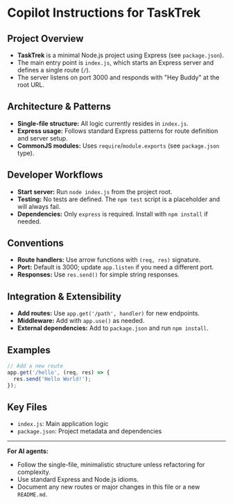 # Copilot Instructions for TaskTrek

## Project Overview
- **TaskTrek** is a minimal Node.js project using Express (see `package.json`).
- The main entry point is `index.js`, which starts an Express server and defines a single route (`/`).
- The server listens on port 3000 and responds with "Hey Buddy" at the root URL.

## Architecture & Patterns
- **Single-file structure:** All logic currently resides in `index.js`.
- **Express usage:** Follows standard Express patterns for route definition and server setup.
- **CommonJS modules:** Uses `require`/`module.exports` (see `package.json` type).

## Developer Workflows
- **Start server:** Run `node index.js` from the project root.
- **Testing:** No tests are defined. The `npm test` script is a placeholder and will always fail.
- **Dependencies:** Only `express` is required. Install with `npm install` if needed.

## Conventions
- **Route handlers:** Use arrow functions with `(req, res)` signature.
- **Port:** Default is 3000; update `app.listen` if you need a different port.
- **Responses:** Use `res.send()` for simple string responses.

## Integration & Extensibility
- **Add routes:** Use `app.get('/path', handler)` for new endpoints.
- **Middleware:** Add with `app.use()` as needed.
- **External dependencies:** Add to `package.json` and run `npm install`.

## Examples
```js
// Add a new route
app.get('/hello', (req, res) => {
  res.send('Hello World!');
});
```

## Key Files
- `index.js`: Main application logic
- `package.json`: Project metadata and dependencies

---

**For AI agents:**
- Follow the single-file, minimalistic structure unless refactoring for complexity.
- Use standard Express and Node.js idioms.
- Document any new routes or major changes in this file or a new `README.md`.

